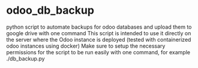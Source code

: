 # odoo_db_backup
python script to automate backups for odoo databases and upload them to google drive with one command
This script is intended to use it directly on the server where the Odoo instance is deployed (tested with containerized odoo instances using docker)
Make sure to setup the necessary permissions for the script to be run easily with one command, for example ./db_backup.py
